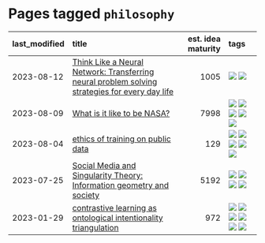 # Pages tagged `philosophy`

|last_modified|title|est. idea maturity|tags
|:---|:---|---:|:---|
|2023-08-12|[Think Like a Neural Network: Transferring neural problem solving strategies for every day life](../think_like_an_ann.md)|1005|[![](https://img.shields.io/badge/tag-philosophy-5fba1d)](../tags/philosophy.md) [![](https://img.shields.io/badge/tag-publication-752fd7)](../tags/publication.md)|
|2023-08-09|[What is it like to be NASA?](../what_is_it_like_to_be_nasa.md)|7998|[![](https://img.shields.io/badge/tag-disunity_of_identity-d47f6f)](../tags/disunity_of_identity.md) [![](https://img.shields.io/badge/tag-organization_as_entity-913db)](../tags/organization_as_entity.md) [![](https://img.shields.io/badge/tag-philosophy-5fba1d)](../tags/philosophy.md) [![](https://img.shields.io/badge/tag-society_of_mind-193ec4)](../tags/society_of_mind.md) [![](https://img.shields.io/badge/tag-theory_of_mind-8b3cb7)](../tags/theory_of_mind.md)|
|2023-08-04|[ethics of training on public data](../ethics_of_public_data.md)|129|[![](https://img.shields.io/badge/tag-ai_ethics-4ed36d)](../tags/ai_ethics.md) [![](https://img.shields.io/badge/tag-ethics-e127da)](../tags/ethics.md) [![](https://img.shields.io/badge/tag-fair_use-c9145c)](../tags/fair_use.md) [![](https://img.shields.io/badge/tag-philosophy-5fba1d)](../tags/philosophy.md) [![](https://img.shields.io/badge/tag-remix_culture-7ffa70)](../tags/remix_culture.md)|
|2023-07-25|[Social Media and Singularity Theory: Information geometry and society](../social_singularities.md)|5192|[![](https://img.shields.io/badge/tag-alignment-fe4dc)](../tags/alignment.md) [![](https://img.shields.io/badge/tag-information_geometry-34720)](../tags/information_geometry.md) [![](https://img.shields.io/badge/tag-philosophy-5fba1d)](../tags/philosophy.md) [![](https://img.shields.io/badge/tag-publication-752fd7)](../tags/publication.md)|
|2023-01-29|[contrastive learning as ontological intentionality triangulation](../contrastive_learning_as_ontological_intentionality_triangulation.md)|972|[![](https://img.shields.io/badge/tag-meta-22d494)](../tags/meta.md) [![](https://img.shields.io/badge/tag-philosophy-5fba1d)](../tags/philosophy.md) [![](https://img.shields.io/badge/tag-semiotics-f59257)](../tags/semiotics.md) [![](https://img.shields.io/badge/tag-synesthesia-467a7)](../tags/synesthesia.md) [![](https://img.shields.io/badge/tag-theory-bbc42)](../tags/theory.md) [![](https://img.shields.io/badge/tag-wip-6013c8)](../tags/wip.md)|